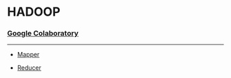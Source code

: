 # HADOOP

 ### [Google Colaboratory](https://github.com/Amey-Thakur/HADOOP/blob/main/HADOOP.ipynb)
 
 ---
 
 - [Mapper](https://github.com/Amey-Thakur/HADOOP/blob/main/mapper.py)
 
 - [Reducer](https://github.com/Amey-Thakur/HADOOP/blob/main/reducer.py) 

